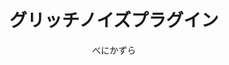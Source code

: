 ---
title: グリッチノイズプラグイン
description: グリッチ効果（画面が乱れたような効果）を付与する映像エフェクトです
author: べにかずら
date:
keywords: [""]
category: [""]
---